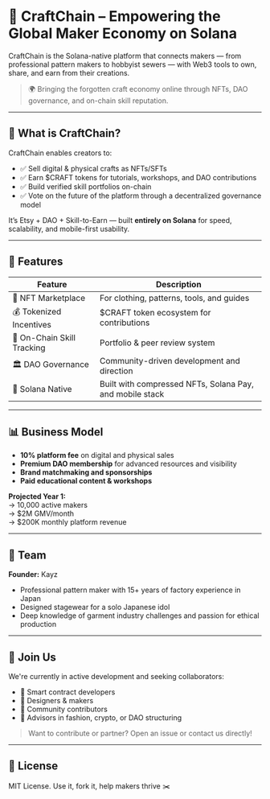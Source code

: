 # 🧵 CraftChain – Empowering the Global Maker Economy on Solana

CraftChain is the Solana-native platform that connects makers — from professional pattern makers to hobbyist sewers — with Web3 tools to own, share, and earn from their creations.

> 🌍 Bringing the forgotten craft economy online through NFTs, DAO governance, and on-chain skill reputation.

---

## 🚀 What is CraftChain?

CraftChain enables creators to:
- ✅ Sell digital & physical crafts as NFTs/SFTs
- ✅ Earn $CRAFT tokens for tutorials, workshops, and DAO contributions
- ✅ Build verified skill portfolios on-chain
- ✅ Vote on the future of the platform through a decentralized governance model

It’s Etsy + DAO + Skill-to-Earn — built **entirely on Solana** for speed, scalability, and mobile-first usability.

---

## 🔧 Features

| Feature                     | Description |
|----------------------------|-------------|
| 🛒 NFT Marketplace          | For clothing, patterns, tools, and guides |
| 💰 Tokenized Incentives     | $CRAFT token ecosystem for contributions |
| 🧵 On-Chain Skill Tracking  | Portfolio & peer review system |
| 🏛 DAO Governance           | Community-driven development and direction |
| 🔗 Solana Native            | Built with compressed NFTs, Solana Pay, and mobile stack |

---

## 📊 Business Model

- **10% platform fee** on digital and physical sales  
- **Premium DAO membership** for advanced resources and visibility  
- **Brand matchmaking and sponsorships**  
- **Paid educational content & workshops**

**Projected Year 1:**  
→ 10,000 active makers  
→ $2M GMV/month  
→ $200K monthly platform revenue

---

## 👤 Team

**Founder:** Kayz  
- Professional pattern maker with 15+ years of factory experience in Japan  
- Designed stagewear for a solo Japanese idol  
- Deep knowledge of garment industry challenges and passion for ethical production

---

## 📣 Join Us

We're currently in active development and seeking collaborators:

- 🤝 Smart contract developers  
- 🎨 Designers & makers  
- 📢 Community contributors  
- 🧠 Advisors in fashion, crypto, or DAO structuring

> Want to contribute or partner? Open an issue or contact us directly!
---

## 📄 License

MIT License. Use it, fork it, help makers thrive ✂️

